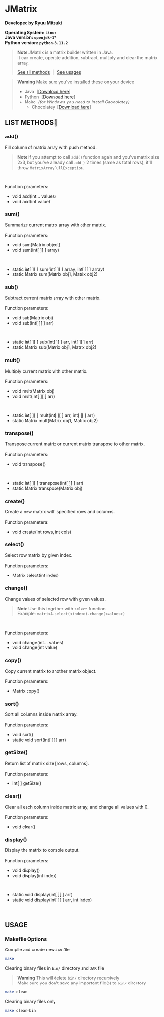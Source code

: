 # JMatrix
**Developed by Ryuu Mitsuki<br>**

**Operating System: `Linux`<br>**
**Java version: `openjdk-17`<br>**
**Python version: `python-3.11.2`**

> **Note**
> JMatrix is a matrix builder written in Java.<br>
> It can create, operate addition, subtract, multiply and clear the matrix array.<br>
> 
> [See all methods](https://github.com/mitsuki31/jmatrix#list-methodsrocket)&nbsp; | &nbsp;
> [See usages](https://github.com/mitsuki31/jmatrix#usage)

> **Warning** Make sure you've installed these on your device
> - Java&nbsp; \[[Download here](https://oracle.com/java/)\]
> - Python&nbsp; \[[Download here](https://python.org/)\]
> - Make&nbsp; *(for Windows you need to install Chocolatey)*
>     - Chocolatey&nbsp; \[[Download here](https://chocolatey.org/install)\]

## LIST METHODS:rocket:

### add()
Fill column of matrix array with push method.<br>
> **Note** If you attempt to call `add()` function again and you've matrix size 2x3, but you've already call `add()` 2 times (same as total rows), it'll throw `MatrixArrayFullException`.<br>
<br>

Function parameters:
- void add(int... values)
- void add(int value)

### sum()
Summarize current matrix array with other matrix.<br>
<br>
Function parameters:
- void sum(Matrix object)
- void sum(int\[ ]\[ ] array)
<br>

- static int[ ]\[ ] sum(int\[ ]\[ ] array, int\[ ]\[ ] array) 
- static Matrix sum(Matrix obj1, Matrix obj2)

### sub()
Subtract current matrix array with other matrix.<br>
<br>
Function parameters:
- void sub(Matrix obj)
- void sub(int\[ ]\[ ] arr)
<br>

- static int\[ ]\[ ] sub(int\[ ]\[ ] arr, int\[ ]\[ ] arr)
- static Matrix sub(Matrix obj1, Matrix obj2)

### mult()
Multiply current matrix with other matrix.<br>
<br>
Function parameters:
- void mult(Matrix obj)
- void mult(int\[ ]\[ ] arr)
<br>

- static int\[ ]\[ ] mult(int\[ ]\[ ] arr, int\[ ]\[ ] arr)
- static Matrix mult(Matrix obj1, Matrix obj2)

### transpose()
Transpose current matrix or current matrix transpose to other matrix.<br>
<br>
Function parameters:
- void transpose()
<br>

- static int\[ ]\[ ] transpose(int\[ ]\[ ] arr)
- static Matrix transpose(Matrix obj)


### create()
Create a new matrix with specified rows and columns.<br>
<br>
Function parametera:
- void create(int rows, int cols)

### select()
Select row matrix by given index.<br>
<br>
Function parameters:
- Matrix select(int index)

### change()
Change values of selected row with given values.<br>
> **Note** Use this together with `select` function.<br>
> Example:  `matrixA.select(<index>).change(<values>)`
<br>

Function parameters:
- void change(int... values)
- void change(int value)

### copy()
Copy current matrix to another matrix object.<br>
<br>
Function parameters:
- Matrix copy()

### sort()
Sort all columns inside matrix array.<br>
<br>
Function parameters:
- void sort()
- static void sort(int\[ ]\[ ] arr)

### getSize()
Return list of matrix size \[rows, columns].<br>
<br>
Function parameters:
- int\[ ] getSize()

### clear()
Clear all each column inside matrix array, and change all values with 0.<br>
<br>
Function parameters:
- void clear()

### display()
Display the matrix to console output.<br>
<br>
Function parameters:
- void display()
- void display(int index)
<br>

- static void display(int\[ ]\[ ] arr)
- static void display(int\[ ]\[ ] arr, int index)

<br>

## USAGE
### Makefile Options
Compile and create new `JAR` file
```bash
make
```

Clearing binary files in `bin/` directory and `JAR` file
> **Warning** This will delete `bin/` directory recursively<br>
> Make sure you don't save any important file(s) to `bin/` directory
```bash
make clean
```

Clearing binary files only
```bash
make clean-bin
```
